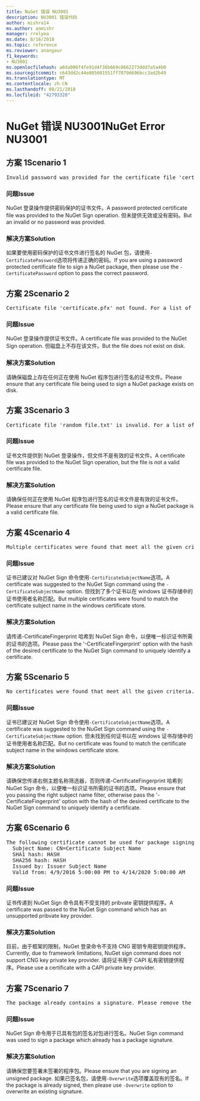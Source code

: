```yaml
---
title: NuGet 错误 NU3001
description: NU3001 错误代码
author: mishra14
ms.author: anmishr
manager: rrelyea
ms.date: 8/16/2018
ms.topic: reference
ms.reviewer: anangaur
f1_keywords:
- NU3001
ms.openlocfilehash: a0da006f4fe91d4f36b669c8662273ddd7a5a4b0
ms.sourcegitcommit: c643dd2c44e085601551ff7079d696bcc3ad2b49
ms.translationtype: MT
ms.contentlocale: zh-CN
ms.lasthandoff: 08/21/2018
ms.locfileid: "42793328"
---
```

# <a name="nuget-error-nu3001"></a><span data-ttu-id="14074-103">NuGet 错误 NU3001</span><span class="sxs-lookup"><span data-stu-id="14074-103">NuGet Error NU3001</span></span>

## <a name="scenario-1"></a><span data-ttu-id="14074-104">方案 1</span><span class="sxs-lookup"><span data-stu-id="14074-104">Scenario 1</span></span>

<pre>Invalid password was provided for the certificate file 'certificate.pfx'. Please provide a valid password using the '-CertificatePassword' option.</pre>

### <a name="issue"></a><span data-ttu-id="14074-105">问题</span><span class="sxs-lookup"><span data-stu-id="14074-105">Issue</span></span>

<span data-ttu-id="14074-106">NuGet 登录操作提供密码保护的证书文件。</span><span class="sxs-lookup"><span data-stu-id="14074-106">A password protected certificate file was provided to the NuGet Sign operation.</span></span> <span data-ttu-id="14074-107">但未提供无效或没有密码。</span><span class="sxs-lookup"><span data-stu-id="14074-107">But an invalid or no password was provided.</span></span>


### <a name="solution"></a><span data-ttu-id="14074-108">解决方案</span><span class="sxs-lookup"><span data-stu-id="14074-108">Solution</span></span>

<span data-ttu-id="14074-109">如果要使用密码保护的证书文件进行签名的 NuGet 包，请使用`-CertificatePassword`选项将传递正确的密码。</span><span class="sxs-lookup"><span data-stu-id="14074-109">If you are using a password protected certificate file to sign a NuGet package, then please use the `-CertificatePassword` option to pass the correct password.</span></span>



## <a name="scenario-2"></a><span data-ttu-id="14074-110">方案 2</span><span class="sxs-lookup"><span data-stu-id="14074-110">Scenario 2</span></span>

<pre>Certificate file 'certificate.pfx' not found. For a list of accepted ways to provide a certificate, please visit https://docs.nuget.org/docs/reference/command-line-reference.</pre>

### <a name="issue"></a><span data-ttu-id="14074-111">问题</span><span class="sxs-lookup"><span data-stu-id="14074-111">Issue</span></span>

<span data-ttu-id="14074-112">NuGet 登录操作提供证书文件。</span><span class="sxs-lookup"><span data-stu-id="14074-112">A certificate file was provided to the NuGet Sign operation.</span></span> <span data-ttu-id="14074-113">但磁盘上不存在该文件。</span><span class="sxs-lookup"><span data-stu-id="14074-113">But the file does not exist on disk.</span></span>


### <a name="solution"></a><span data-ttu-id="14074-114">解决方案</span><span class="sxs-lookup"><span data-stu-id="14074-114">Solution</span></span>

<span data-ttu-id="14074-115">请确保磁盘上存在任何正在使用 NuGet 程序包进行签名的证书文件。</span><span class="sxs-lookup"><span data-stu-id="14074-115">Please ensure that any certificate file being used to sign a NuGet package exists on disk.</span></span>



## <a name="scenario-3"></a><span data-ttu-id="14074-116">方案 3</span><span class="sxs-lookup"><span data-stu-id="14074-116">Scenario 3</span></span>

<pre>Certificate file 'random_file.txt' is invalid. For a list of accepted ways to provide a certificate, please visit https://docs.nuget.org/docs/reference/command-line-reference.</pre>

### <a name="issue"></a><span data-ttu-id="14074-117">问题</span><span class="sxs-lookup"><span data-stu-id="14074-117">Issue</span></span>

<span data-ttu-id="14074-118">证书文件提供到 NuGet 登录操作，但文件不是有效的证书文件。</span><span class="sxs-lookup"><span data-stu-id="14074-118">A certificate file was provided to the NuGet Sign operation, but the file is not a valid certificate file.</span></span>


### <a name="solution"></a><span data-ttu-id="14074-119">解决方案</span><span class="sxs-lookup"><span data-stu-id="14074-119">Solution</span></span>

<span data-ttu-id="14074-120">请确保任何正在使用 NuGet 程序包进行签名的证书文件是有效的证书文件。</span><span class="sxs-lookup"><span data-stu-id="14074-120">Please ensure that any certificate file being used to sign a NuGet package is a valid certificate file.</span></span>



## <a name="scenario-4"></a><span data-ttu-id="14074-121">方案 4</span><span class="sxs-lookup"><span data-stu-id="14074-121">Scenario 4</span></span>

<pre>Multiple certificates were found that meet all the given criteria. Use the '-CertificateFingerprint' option with the hash of the desired certificate.</pre>

### <a name="issue"></a><span data-ttu-id="14074-122">问题</span><span class="sxs-lookup"><span data-stu-id="14074-122">Issue</span></span>

<span data-ttu-id="14074-123">证书已建议对 NuGet Sign 命令使用`-CertificateSubjectName`选项。</span><span class="sxs-lookup"><span data-stu-id="14074-123">A certificate was suggested to the NuGet Sign command using the `-CertificateSubjectName` option.</span></span> <span data-ttu-id="14074-124">但找到了多个证书以在 windows 证书存储中的证书使用者名称匹配。</span><span class="sxs-lookup"><span data-stu-id="14074-124">But multiple certificates were found to match the certificate subject name in the windows certificate store.</span></span>


### <a name="solution"></a><span data-ttu-id="14074-125">解决方案</span><span class="sxs-lookup"><span data-stu-id="14074-125">Solution</span></span>

<span data-ttu-id="14074-126">请传递-CertificateFingerprint 哈希到 NuGet Sign 命令，以便唯一标识证书所需的证书的选项。</span><span class="sxs-lookup"><span data-stu-id="14074-126">Please pass the '-CertificateFingerprint' option with the hash of the desired certificate to the NuGet Sign command to uniquely identify a certificate.</span></span>



## <a name="scenario-5"></a><span data-ttu-id="14074-127">方案 5</span><span class="sxs-lookup"><span data-stu-id="14074-127">Scenario 5</span></span>

<pre>No certificates were found that meet all the given criteria. For a list of accepted ways to provide a certificate, please visit https://docs.nuget.org/docs/reference/command-line-reference.</pre>

### <a name="issue"></a><span data-ttu-id="14074-128">问题</span><span class="sxs-lookup"><span data-stu-id="14074-128">Issue</span></span>

<span data-ttu-id="14074-129">证书已建议对 NuGet Sign 命令使用`-CertificateSubjectName`选项。</span><span class="sxs-lookup"><span data-stu-id="14074-129">A certificate was suggested to the NuGet Sign command using the `-CertificateSubjectName` option.</span></span> <span data-ttu-id="14074-130">但未找到任何证书以在 windows 证书存储中的证书使用者名称匹配。</span><span class="sxs-lookup"><span data-stu-id="14074-130">But no certificate was found to match the certificate subject name in the windows certificate store.</span></span>


### <a name="solution"></a><span data-ttu-id="14074-131">解决方案</span><span class="sxs-lookup"><span data-stu-id="14074-131">Solution</span></span>

<span data-ttu-id="14074-132">请确保您传递右侧主题名称筛选器，否则传递-CertificateFingerprint 哈希到 NuGet Sign 命令，以便唯一标识证书所需的证书的选项。</span><span class="sxs-lookup"><span data-stu-id="14074-132">Please ensure that you passing the right subject name filter, otherwise pass the '-CertificateFingerprint' option with the hash of the desired certificate to the NuGet Sign command to uniquely identify a certificate.</span></span>



## <a name="scenario-6"></a><span data-ttu-id="14074-133">方案 6</span><span class="sxs-lookup"><span data-stu-id="14074-133">Scenario 6</span></span>

<pre>The following certificate cannot be used for package signing as the private key provider is unsupported:
  Subject Name: CN=Certificate Subject Name
  SHA1 hash: HASH
  SHA256 hash: HASH
  Issued by: Issuer Subject Name
  Valid from: 4/9/2016 5:00:00 PM to 4/14/2020 5:00:00 AM</pre>

### <a name="issue"></a><span data-ttu-id="14074-134">问题</span><span class="sxs-lookup"><span data-stu-id="14074-134">Issue</span></span>

<span data-ttu-id="14074-135">证书传递到 NuGet Sign 命令具有不受支持的 pribvate 密钥提供程序。</span><span class="sxs-lookup"><span data-stu-id="14074-135">A certificate was passed to the NuGet Sign command which has an unsupported pribvate key provider.</span></span> 


### <a name="solution"></a><span data-ttu-id="14074-136">解决方案</span><span class="sxs-lookup"><span data-stu-id="14074-136">Solution</span></span>

<span data-ttu-id="14074-137">目前，由于框架的限制，NuGet 登录命令不支持 CNG 密钥专用密钥提供程序。</span><span class="sxs-lookup"><span data-stu-id="14074-137">Currently, due to framework limitations, NuGet sign command does not support CNG key private key provider.</span></span> <span data-ttu-id="14074-138">请将证书用于 CAPI 私有密钥提供程序。</span><span class="sxs-lookup"><span data-stu-id="14074-138">Please use a certificate with a CAPI private key provider.</span></span>



## <a name="scenario-7"></a><span data-ttu-id="14074-139">方案 7</span><span class="sxs-lookup"><span data-stu-id="14074-139">Scenario 7</span></span>

<pre>The package already contains a signature. Please remove the existing signature before adding a new signature.</pre>

### <a name="issue"></a><span data-ttu-id="14074-140">问题</span><span class="sxs-lookup"><span data-stu-id="14074-140">Issue</span></span>

<span data-ttu-id="14074-141">NuGet Sign 命令用于已具有包的签名对包进行签名。</span><span class="sxs-lookup"><span data-stu-id="14074-141">NuGet Sign command was used to sign a package which already has a package signature.</span></span>


### <a name="solution"></a><span data-ttu-id="14074-142">解决方案</span><span class="sxs-lookup"><span data-stu-id="14074-142">Solution</span></span>

<span data-ttu-id="14074-143">请确保您要签署未签署的程序包。</span><span class="sxs-lookup"><span data-stu-id="14074-143">Please ensure that you are signing an unsigned package.</span></span> <span data-ttu-id="14074-144">如果已签名包，请使用`-Overwrite`选项覆盖现有的签名。</span><span class="sxs-lookup"><span data-stu-id="14074-144">If the package is already signed, then please use `-Overwrite` option to overwrite an existing signature.</span></span>


